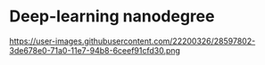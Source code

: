 # Deep-learning nanodegree 


https://user-images.githubusercontent.com/22200326/28597802-3de678e0-71a0-11e7-94b8-6ceef91cfd30.png
